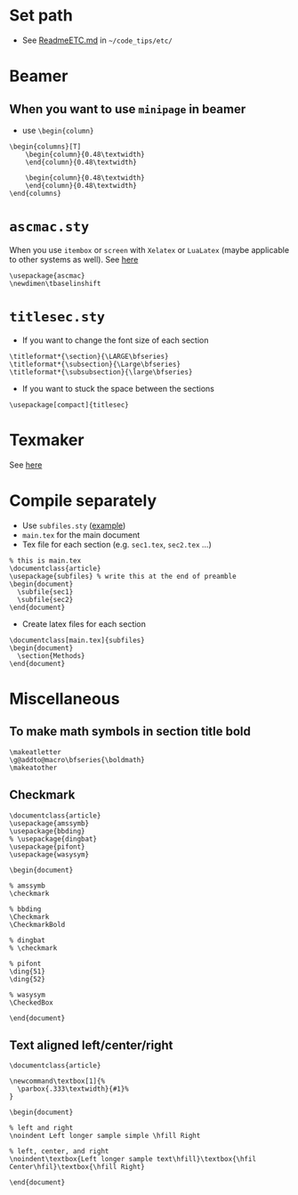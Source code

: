 # Set path
* See [ReadmeETC.md](https://github.com/UT-GLP-2014/TMY/blob/master/code_tips/etc/ReadmeETC.md) in `~/code_tips/etc/` 

# Beamer
## When you want to use `minipage` in beamer
* use `\begin{column}`

``` 
\begin{columns}[T]
	\begin{column}{0.48\textwidth}
	\end{column}{0.48\textwidth}
	
	\begin{column}{0.48\textwidth}
	\end{column}{0.48\textwidth}
\end{columns}
```

# `ascmac.sty`
When you use `itembox` or `screen` with `Xelatex` or `LuaLatex` (maybe applicable to other systems as well).
See [here](http://akitsu-sanae.hatenablog.com/entry/2017/09/25/134202)

```
\usepackage{ascmac}
\newdimen\tbaselinshift
```


# `titlesec.sty`
* If you want to change the font size of each section

```
\titleformat*{\section}{\LARGE\bfseries}
\titleformat*{\subsection}{\Large\bfseries}
\titleformat*{\subsubsection}{\large\bfseries}
```
* If you want to stuck the space between the sections

```
\usepackage[compact]{titlesec}
```

# Texmaker
See [here](http://blog.livedoor.jp/ti5942/?p=63)

# Compile separately
* Use `subfiles.sty` ([example](https://tex.stackexchange.com/questions/7052/how-do-i-choose-which-sections-to-compile-from-a-latex-document))
* `main.tex` for the main document
* Tex file for each section (e.g. `sec1.tex`, `sec2.tex` ...)

```
% this is main.tex
\documentclass{article}
\usepackage{subfiles} % write this at the end of preamble
\begin{document}
  \subfile{sec1}
  \subfile{sec2}
\end{document}
```

* Create latex files for each section

```
\documentclass[main.tex]{subfiles}
\begin{document}
  \section{Methods}
\end{document}
```



# Miscellaneous
## To make math symbols in section title bold

```
\makeatletter
\g@addto@macro\bfseries{\boldmath}
\makeatother
```

## Checkmark

```
\documentclass{article}
\usepackage{amssymb}
\usepackage{bbding}
% \usepackage{dingbat}
\usepackage{pifont}
\usepackage{wasysym}

\begin{document}

% amssymb
\checkmark

% bbding
\Checkmark
\CheckmarkBold

% dingbat
% \checkmark

% pifont
\ding{51}
\ding{52}

% wasysym
\CheckedBox

\end{document}
```
## Text aligned left/center/right

```
\documentclass{article}

\newcommand\textbox[1]{%
  \parbox{.333\textwidth}{#1}%
}

\begin{document}

% left and right
\noindent Left longer sample simple \hfill Right

% left, center, and right
\noindent\textbox{Left longer sample text\hfill}\textbox{\hfil Center\hfil}\textbox{\hfill Right}

\end{document}
```